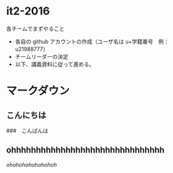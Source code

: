 # it2-2016

各チームでまずやること
* 各自の github アカウントの作成（ユーザ名は u+学籍番号　例：u21988777）
* チームリーダーの決定
* 以下、講義資料に従って進める。

# マークダウン
## こんにちは
###　こんばんは
## ohhhhhhhhhhhhhhhhhhhhhhhhhhhhhhh

*ohohohohohohohoh*
